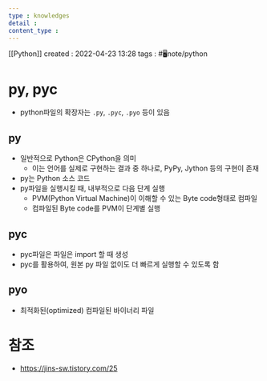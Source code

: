 ```yaml
---
type : knowledges
detail : 
content_type :
---
```


[[Python]]
created : 2022-04-23 13:28
tags : #🖥️note/python 

# py, pyc
- python파일의 확장자는 `.py`, `.pyc`, `.pyo` 등이 있음

## py
- 일반적으로 Python은 CPython을 의미
	- 이는 언어를 실제로 구현하는 결과 중 하나로, PyPy, Jython 등의 구현이 존재
- py는 Python 소스 코드
- py파일을 실행시킬 때, 내부적으로 다음 단계 실행
	- PVM(Python Virtual Machine)이 이해할 수 있는 Byte code형태로 컴파일
	- 컴파일된 Byte code를 PVM이 단계별 실행

## pyc
- pyc파일은 파일은 import 할 때 생성
- pyc를 활용하여, 원본 py 파일 없이도 더 빠르게 실행할 수 있도록 함

## pyo
- 최적화된(optimized) 컴파일된 바이너리 파일

# 참조
- https://jins-sw.tistory.com/25
